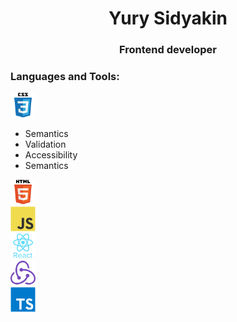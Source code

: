 <h1 align="center">Yury Sidyakin</h1>
<h3 align="center">Frontend developer</h3>

<h3 align="left">Languages and Tools:</h3>

<p align="left"> 
  <div>
    <img src="https://raw.githubusercontent.com/devicons/devicon/master/icons/css3/css3-original-wordmark.svg" alt="css3" width="40" height="40"/>  
<ul>
  <li>Semantics</li>
  <li>Validation</li>
  <li>Accessibility</li>
  <li>Semantics</li>
</ul>
  </div>

  <div>
    <img src="https://raw.githubusercontent.com/devicons/devicon/master/icons/html5/html5-original-wordmark.svg" alt="html5" width="40" height="40"/> 
  </div>
  
  <div>
    <img src="https://raw.githubusercontent.com/devicons/devicon/master/icons/javascript/javascript-original.svg" alt="javascript" width="40" height="40"/> 
  </div>

  <div>
    <img src="https://raw.githubusercontent.com/devicons/devicon/master/icons/react/react-original-wordmark.svg" alt="react" width="40" height="40"/> 
  </div>

  <div>
    <img src="https://raw.githubusercontent.com/devicons/devicon/master/icons/redux/redux-original.svg" alt="redux" width="40" height="40"/> 
  </div>

  <div>
    <img src="https://raw.githubusercontent.com/devicons/devicon/master/icons/typescript/typescript-original.svg" alt="typescript" width="40" height="40"/> 
  </div>
</p>

